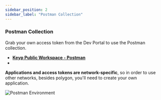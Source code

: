 ```yaml
---
sidebar_position: 2
sidebar_label: "Postman Collection"
---
```


### Postman Collection

Grab your own access token from the Dev Portal to use the Postman collection.

- **[Keyp Public Workspace - Postman](https://www.postman.com/speeding-spaceship-663022/workspace/keyp-public-workspace/collection/25667367-e1156fb2-60c3-4a42-b76b-47902a22512e?ctx=documentation)**
- 
**Applications and access tokens are network-specific**, so in order to use other networks, besides polygon, you'll need to create your own application.

![Postman Environment](/img/dev-portal-postman-environment.png)